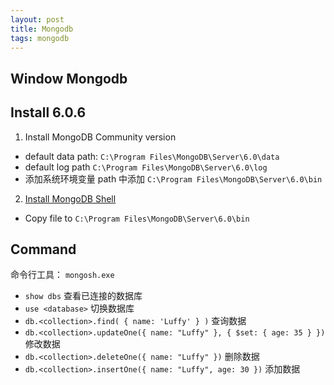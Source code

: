 ```yaml
---
layout: post
title: Mongodb
tags: mongodb
---
```


## Window Mongodb
## Install 6.0.6
1. Install MongoDB Community version 
 - default data path: `C:\Program Files\MongoDB\Server\6.0\data`
 - default log path `C:\Program Files\MongoDB\Server\6.0\log`
 - 添加系统环境变量 path 中添加 `C:\Program Files\MongoDB\Server\6.0\bin` 
2. [Install MongoDB Shell](https://www.mongodb.com/try/download/compass)
 - Copy file to `C:\Program Files\MongoDB\Server\6.0\bin`

## Command
命令行工具： `mongosh.exe`

 - `show dbs` 查看已连接的数据库
 - `use <database>` 切换数据库
 - `db.<collection>.find( { name: 'Luffy' } )` 查询数据
 - `db.<collection>.updateOne({ name: "Luffy" }, { $set: { age: 35 } })` 修改数据
 - `db.<collection>.deleteOne({ name: "Luffy" })` 删除数据
 - `db.<collection>.insertOne({ name: "Luffy", age: 30 })` 添加数据
